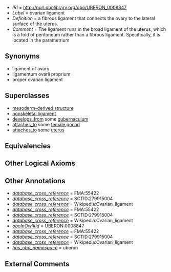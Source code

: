  * *IRI* = http://purl.obolibrary.org/obo/UBERON_0008847
 * *Label* = ovarian ligament
 * *Definition* = a fibrous ligament that connects the ovary to the lateral surface of the uterus.
 * *Comment* = The ligament runs in the broad ligament of the uterus, which is a fold of peritoneum rather than a fibrous ligament. Specifically, it is located in the parametrium

## Synonyms

 * ligament of ovary
 * ligamentum ovarii proprium
 * proper ovarian ligament

## Superclasses

 * [mesoderm-derived structure](../../UBERON/20/UBERON_0004120.md)
 * [nonskeletal ligament](../../UBERON/45/UBERON_0008845.md)
 * [develops_from](../../RO/02/RO_0002202.md) some [gubernaculum](../../UBERON/46/UBERON_0004346.md)
 * [attaches_to](../../RO/71/RO_0002371.md) some [female gonad](../../UBERON/92/UBERON_0000992.md)
 * [attaches_to](../../RO/71/RO_0002371.md) some [uterus](../../UBERON/95/UBERON_0000995.md)

## Equivalencies


## Other Logical Axioms


## Other Annotations

 * *[database_cross_reference](../../ef/oboInOwl#hasDbXref.md)* = FMA:55422
 * *[database_cross_reference](../../ef/oboInOwl#hasDbXref.md)* = SCTID:279915004
 * *[database_cross_reference](../../ef/oboInOwl#hasDbXref.md)* = Wikipedia:Ovarian_ligament
 * *[database_cross_reference](../../ef/oboInOwl#hasDbXref.md)* = FMA:55422
 * *[database_cross_reference](../../ef/oboInOwl#hasDbXref.md)* = SCTID:279915004
 * *[database_cross_reference](../../ef/oboInOwl#hasDbXref.md)* = Wikipedia:Ovarian_ligament
 * *[oboInOwl#id](../../id/oboInOwl#id.md)* = UBERON:0008847
 * *[database_cross_reference](../../ef/oboInOwl#hasDbXref.md)* = FMA:55422
 * *[database_cross_reference](../../ef/oboInOwl#hasDbXref.md)* = SCTID:279915004
 * *[database_cross_reference](../../ef/oboInOwl#hasDbXref.md)* = Wikipedia:Ovarian_ligament
 * *[has_obo_namespace](../../ce/oboInOwl#hasOBONamespace.md)* = uberon

## External Comments

